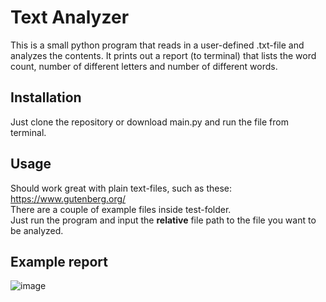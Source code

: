 # Text Analyzer

This is a small python program that reads in a user-defined .txt-file and analyzes the contents.
It prints out a report (to terminal) that lists the word count, number of different letters and number of different words.

## Installation

Just clone the repository or download main.py and run the file from terminal.

## Usage

Should work great with plain text-files, such as these: https://www.gutenberg.org/ \
There are a couple of example files inside test-folder. \
Just run the program and input the **relative** file path to the file you want to be analyzed.

## Example report

![image](https://github.com/timosarkka/text-analyzer/assets/170942916/d9761346-4cf5-430d-9571-06b0cc658541)
